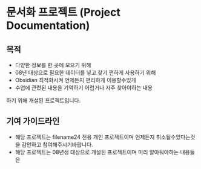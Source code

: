 # 문서화 프로젝트 (Project Documentation)

## 목적
-  다양한 정보를 한 곳에 모으기 위해
-  08년 대상으로 필요한 데이터를 넣고 찾기 편하게 사용하기 위해
-  Obsidian 최적화시켜 언제든지 편리하게 이용할수있게
-  수업에 관련된 내용을 기억하기 어렵거나 자주 찾아야하는 내용

하기 위해 개설된 프로젝트입니다.

## 기여 가이드라인
-  해당 프로젝트는 filename24 전용 개인 프로젝트이며 언제든지 취소될수있다는것을 감안하고 참여해주시기바랍니다.
-  해당 프로젝트는 08년생 대상으로 개설된 프로젝트이며 미리 알아둬야하는 내용들은 